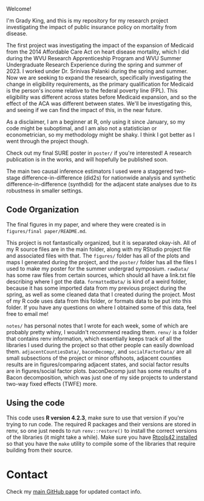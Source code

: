 ﻿Welcome!

I'm Grady King, and this is my repository for my research project investigating the impact of public insurance policy on mortality from disease. 

The first project was investigating the impact of the expansion of Medicaid from the 2014 Affordable Care Act on heart disease mortality, which I did during the WVU Research Apprenticeship Program and WVU Summer Undergraduate Research Experience during the spring and summer of 2023. I worked under Dr. Srinivas Palanki during the spring and summer. Now we are seeking to expand the research, specifically investigating the change in eligibility requirements, as the primary qualification for Medicaid is the person's income relative to the federal poverty line (FPL). This eligibility was different across states before Medicaid expansion, and so the effect of the ACA was different between states. We'll be investigating this, and seeing if we can find the impact of this, in the near future. 

As a disclaimer, I am a beginner at R, only using it since January, so my code might be suboptimal, and I am also not a statistician or econometrician, so my methodology might be shaky. I think I got better as I went through the project though.

Check out my final SURE poster in `poster/` if you're interested! A research publication is in the works, and will hopefully be published soon.

The main two causal inference estimators I used were a staggered two-stage difference-in-difference (did2s) for nationwide analysis and synthetic difference-in-difference (synthdid) for the adjacent state analyses due to its robustness in smaller settings.

## Code Organization
The final figures in my paper, and where they were created is in `figures/final paper/README.md`. 

This project is not fantastically organized, but it is separated okay-ish. All of my R source files are in the main folder, along with my RStudio project file and associated files with that. The `figures/` folder has all of the plots and maps I generated during the project, and the `poster/` folder has all the files I used to make my poster for the summer undergrad symposium. `rawData/` has some raw files from certain sources, which should all have a link.txt file describing where I got the data. `formattedData/` is kind of a weird folder, because it has some imported data from my previous project during the spring, as well as some cleaned data that I created during the project. Most of my R code uses data from this folder, or formats data to be put into this folder. If you have any questions on where I obtained some of this data, feel free to email me!

`notes/` has personal notes that I wrote for each week, some of which are probably pretty whiny, I wouldn't recommend reading them. `renv/` is a folder that contains renv information, which essentially keeps track of all the libraries I used during the project so that other people can easily download them. `adjacentCountiesData/`, `baconDecomp/`, and `socialFactorData/` are all small subsections of the project or minor offshoots, adjacent counties results are in figures/comparing adjacent states, and social factor results are in figures/social factor plots. baconDecomp just has some results of a Bacon decomposition, which was just one of my side projects to understand two-way fixed effects (TWFE) more.

## Using the code
This code uses **R version 4.2.3**, make sure to use that version if you're trying to run code. The required R packages and their versions are stored in renv, so one just needs to run `renv::restore()` to install the correct versions of the libraries (it might take a while). Make sure you have [Rtools42 installed](https://cran.r-project.org/bin/windows/Rtools/rtools42/rtools.html) so that you have the `make` utility to compile some of the libraries that require building from their source.

# Contact
Check my [main GitHub page](https://github.com/gradyking) for updated contact info.

